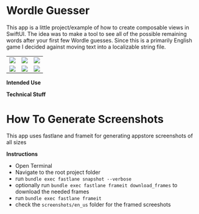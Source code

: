 # Wordle Guesser 

This app is a little project/example of how to create composable views in SwiftUI. The idea was to make a tool to see all of the possible remaining words after your first few Wordle guesses. Since this is a primarily English game I decided against moving text into a localizable string file.

<table>
<tr>
<td> <img src="https://user-images.githubusercontent.com/38142562/187044630-c87ac812-1de1-4a60-902a-680226fccd8d.png"> </td>
<td> <img src="https://user-images.githubusercontent.com/38142562/187044640-11381ebc-e2a2-4471-a57c-0f71c48c1df2.png"> </td>
<td> <img src="https://user-images.githubusercontent.com/38142562/187044643-2b9b6f3b-0d71-44a1-9752-948db42f4f7f.png"> </td>
</tr>
<tr>
<td> <img src="https://user-images.githubusercontent.com/38142562/187044647-a517bee6-49c4-4ed4-a69b-e660010046c6.png"> </td>
<td> <img src="https://user-images.githubusercontent.com/38142562/187044650-1eaae7a8-6d98-45df-ae5b-7b4bc421692d.png"> </td>
<td> <img src="https://user-images.githubusercontent.com/38142562/187044652-19173174-d257-410d-a6ca-50df0ed71d2f.png"> </td>
<tr>
</table>

**Intended Use** 


**Technical Stuff** 




# How To Generate Screenshots 

This app uses fastlane and frameit for generating appstore screenshots of all sizes 

**Instructions** 
- Open Terminal
- Navigate to the root project folder 
- run `bundle exec fastlane snapshot --verbose`
- optionally run `bundle exec fastlane frameit download_frames` to download the needed frames
- run `bundle exec fastlane frameit `
- check the `screenshots/en_us` folder for the framed screeshots

